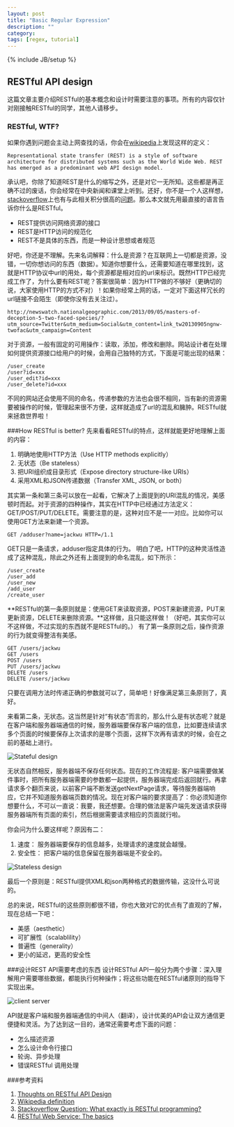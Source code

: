 ```yaml
---
layout: post
title: "Basic Regular Expression"
description: ""
category: 
tags: [regex, tutorial]
---
```

{% include JB/setup %}


RESTful API design
--------------------

这篇文章主要介绍RESTful的基本概念和设计时需要注意的事项。所有的内容仅针对刚接触RESTful的同学，其他人请移步。

### RESTful, WTF? 
如果你遇到问题会主动上网查找的话，你会在[wikipedia](http://en.wikipedia.org/wiki/Representational_state_transfer)上发现这样的定义：

    Representational state transfer (REST) is a style of software architecture for distributed systems such as the World Wide Web. REST has emerged as a predominant web API design model.
    
承认吧，你除了知道REST是什么的缩写之外，还是对它一无所知。这些都是再正确不过的废话，你会经常在中央新闻和课堂上听到。还好，你不是一个人这样想，[stackoverflow](http://stackoverflow.com/)上也有与此相关积分很高的[问题](http://stackoverflow.com/questions/671118/what-exactly-is-restful-programming)。那么本文就先用最直接的语言告诉你什么是RESTful。

+ REST提供访问网络资源的接口
+ REST是HTTP访问的规范化
+ REST不是具体的东西，而是一种设计思想或者规范

好吧，你还是不理解。先来名词解释：什么是资源？在互联网上一切都是资源，没错，一切你想访问的东西（数据）。知道你想要什么，还需要知道在哪里找到，这就是HTTP协议中url的用处，每个资源都是相对应的url来标识。既然HTTP已经完成工作了，为什么要有REST呢？答案很简单：因为HTTP做的不够好（更确切的说，大家使用HTTP的方式不对）！如果你经常上网的话，一定对下面这样冗长的url链接不会陌生（即使你没有去关注过）。

    http://newswatch.nationalgeographic.com/2013/09/05/masters-of-deception-5-two-faced-species/?utm_source=Twitter&utm_medium=Social&utm_content=link_tw20130905ngnw-twofac&utm_campaign=Content
    
对于资源，一般有固定的可用操作：读取，添加，修改和删除。网站设计者在处理如何提供资源接口给用户的时候，会用自己独特的方式，下面是可能出现的结果：

    /user_create
    /user?id=xxx
    /user_edit?id=xxx
    /user_delete?id=xxx

不同的网站还会使用不同的命名，传递参数的方法也会很不相同，当有新的资源需要被操作的时候，管理起来很不方便，这样就造成了url的混乱和臃肿。RESTful就来拯救世界啦！


###How RESTful is better?
先来看看RESTful的特点，这样就能更好地理解上面的内容：
1. 明确地使用HTTP方法（Use HTTP methods explicitly）
2. 无状态（Be stateless）
3. 把URI组织成目录形式（Expose directory structure-like URIs）
4. 采用XML和JSON传递数据（Transfer XML, JSON, or both）

其实第一条和第三条可以放在一起看，它解决了上面提到的URI混乱的情况，美感顿时而起。对于资源的四种操作，其实在HTTP中已经通过方法定义：GET/POST/PUT/DELETE。需要注意的是，这种对应不是一一对应。比如你可以使用GET方法来新建一个资源。

    GET /adduser?name=jackwu HTTP=/1.1
    
GET只是一条请求，adduser指定具体的行为。
明白了吧，HTTP的这种灵活性造成了这种混乱，除此之外还有上面提到的命名混乱，如下所示：

    /user_create
    /user_add
    /user_new
    /add_user
    /create_user

**RESTful的第一条原则就是：使用GET来读取资源，POST来新建资源，PUT来更新资源，DELETE来删除资源。**这样做，且只能这样做！（好吧，其实你可以不这样做，不过实现的东西就不是RESTful的。）
有了第一条原则之后，操作资源的行为就变得整洁有美感。

    GET /users/jackwu
    GET /users
    POST /users 
    PUT /users/jackwu
    DELETE /users
    DELETE /users/jackwu
只要在调用方法时传递正确的参数就可以了，简单吧！好像满足第三条原则了，真好。

来看第二条，无状态。这当然是针对“有状态”而言的，那么什么是有状态呢？就是在客户端和服务器端通信的时候，服务器端要保存客户端的信息，比如要连续请求多个页面的时候要保存上次请求的是哪个页面，这样下次再有请求的时候，会在之前的基础上进行。

![Stateful design]

无状态自然相反，服务器端不保存任何状态。现在的工作流程是: 客户端需要做某件事时，把所有服务器端需要的参数都一起提供，服务器端完成后返回就行。再拿请求多个翻页来说，以前客户端不断发送getNextPage请求，等待服务器端响应，它并不知道服务器端页数的情况。现在对客户端的要求提高了：你必须知道你想要什么，不可以一直说：我要，我还想要。合理的做法是客户端先发送请求获得服务器端所有页面的索引，然后根据需要请求相应的页面就行啦。

你会问为什么要这样呢？原因有二：
1. 速度： 服务器端要保存的信息越多，处理请求的速度就会越慢。
2. 安全性： 把客户端的信息保留在服务器端是不安全的。

![Stateless design]

最后一个原则是：RESTful提供XML和json两种格式的数据传输，这没什么可说的。

总的来说，RESTful的这些原则都很不错，你也大致对它的优点有了直观的了解，现在总结一下吧：
+ 美感（aesthetic）
+ 可扩展性（scalablility）
+ 普遍性（generality）
+ 更小的延迟，更高的安全性


###设计REST API需要考虑的东西
设计RESTful API一般分为两个步骤：深入理解用户需要哪些数据，都能执行何种操作；将这些功能在RESTful诸原则的指导下实现出来。

![client server]

API就是客户端和服务器端通信的中间人（翻译），设计优美的API会让双方通信更便捷和灵活。为了达到这一目的，通常还需要考虑下面的问题：

+ 怎么描述资源
+ 怎么设计命令行接口
+ 轮询、异步处理
+ 错误RESTful 调用处理


###参考资料
1. [Thoughts on RESTful API Design](https://restful-api-design.readthedocs.org/en/latest/index.html)
2. [Wikipedia definition](http://en.wikipedia.org/wiki/Representational_state_transfer)
3. [Stackoverflow Question: What exactly is RESTful programming?](http://stackoverflow.com/questions/671118/what-exactly-is-restful-programming)
4. [RESTful Web Service: The basics](http://www.ibm.com/developerworks/webservices/library/ws-restful/)

[Stateful design]: http://www.ibm.com/developerworks/webservices/library/ws-restful/figure1.gif
[Stateless design]: http://www.ibm.com/developerworks/webservices/library/ws-restful/figure2.gif
[client server]: https://restful-api-design.readthedocs.org/en/latest/_images/scope.png